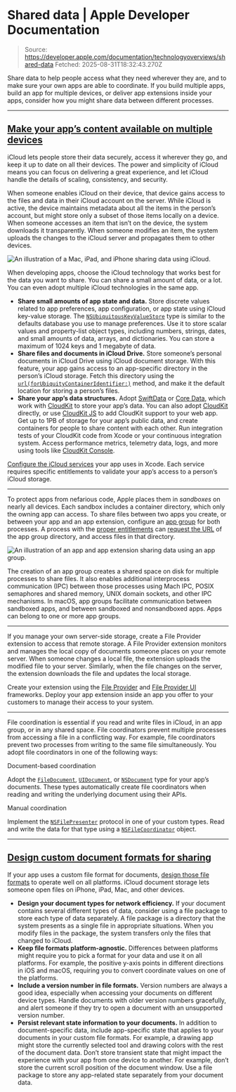 # Shared data | Apple Developer Documentation

> Source: https://developer.apple.com/documentation/technologyoverviews/shared-data
> Fetched: 2025-08-31T18:32:43.270Z

Share data to help people access what they need wherever they are, and to make sure your own apps are able to coordinate. If you build multiple apps, build an app for multiple devices, or deliver app extensions inside your apps, consider how you might share data between different processes.

---

## [Make your app’s content available on multiple devices](https://developer.apple.com/documentation/technologyoverviews/shared-data#Make-your-apps-content-available-on-multiple-devices)

iCloud lets people store their data securely, access it wherever they go, and keep it up to date on all their devices. The power and simplicity of iCloud means you can focus on delivering a great experience, and let iCloud handle the details of scaling, consistency, and security.

When someone enables iCloud on their device, that device gains access to the files and data in their iCloud account on the server. While iCloud is active, the device maintains metadata about all the items in the person’s account, but might store only a subset of those items locally on a device. When someone accesses an item that isn’t on the device, the system downloads it transparently. When someone modifies an item, the system uploads the changes to the iCloud server and propagates them to other devices.

![An illustration of a Mac, iPad, and iPhone sharing data using iCloud.](https://docs-assets.developer.apple.com/published/212df18cc1bbd1425913cd4e9927d0ac/data-management-make-content-available-on-multiple-devices.png)

When developing apps, choose the iCloud technology that works best for the data you want to share. You can share a small amount of data, or a lot. You can even adopt multiple iCloud technologies in the same app.

- **Share small amounts of app state and data.** Store discrete values related to app preferences, app configuration, or app state using iCloud key-value storage. The [`NSUbiquitousKeyValueStore`](https://developer.apple.com/documentation/Foundation/NSUbiquitousKeyValueStore) type is similar to the defaults database you use to manage preferences. Use it to store scalar values and property-list object types, including numbers, strings, dates, and small amounts of data, arrays, and dictionaries. You can store a maximum of 1024 keys and 1 megabyte of data.
- **Share files and documents in iCloud Drive.** Store someone’s personal documents in iCloud Drive using iCloud document storage. With this feature, your app gains access to an app-specific directory in the person’s iCloud storage. Fetch this directory using the [`url(forUbiquityContainerIdentifier:)`](<https://developer.apple.com/documentation/Foundation/FileManager/url(forUbiquityContainerIdentifier:)>) method, and make it the default location for storing a person’s files.
- **Share your app’s data structures.** Adopt [SwiftData](https://developer.apple.com/documentation/SwiftData/Syncing-model-data-across-a-persons-devices) or [Core Data](https://developer.apple.com/documentation/CoreData/mirroring-a-core-data-store-with-cloudkit), which work with [CloudKit](https://developer.apple.com/documentation/CloudKit) to store your app’s data. You can also adopt [CloudKit](https://developer.apple.com/documentation/CloudKit) directly, or use [CloudKit JS](https://developer.apple.com/documentation/CloudKitJS) to add CloudKit support to your web app. Get up to 1PB of storage for your app’s public data, and create containers for people to share content with each other. Run integration tests of your CloudKit code from Xcode or your continuous integration system. Access performance metrics, telemetry data, logs, and more using tools like [CloudKit Console](https://icloud.developer.apple.com/dashboard/).

[Configure the iCloud services](https://developer.apple.com/documentation/Xcode/configuring-icloud-services) your app uses in Xcode. Each service requires specific entitlements to validate your app’s access to a person’s iCloud storage.

---

To protect apps from nefarious code, Apple places them in _sandboxes_ on nearly all devices. Each sandbox includes a container directory, which only the owning app can access. To share files between two apps you create, or between your app and an app extension, configure an [app group](https://developer.apple.com/documentation/Xcode/configuring-app-groups) for both processes. A process with the [proper entitlements](https://developer.apple.com/documentation/BundleResources/Entitlements/com.apple.security.application-groups) can [request the URL](<https://developer.apple.com/documentation/Foundation/FileManager/containerURL(forSecurityApplicationGroupIdentifier:)>) of the app group directory, and access files in that directory.

![An illustration of an app and app extension sharing data using an app group.](https://docs-assets.developer.apple.com/published/4f5d1e8fc8235baaff997d1e967ac76c/data-management-share-content-between-different-processes.png)

The creation of an app group creates a shared space on disk for multiple processes to share files. It also enables additional interprocess communication (IPC) between those processes using Mach IPC, POSIX semaphores and shared memory, UNIX domain sockets, and other IPC mechanisms. In macOS, app groups facilitate communication between sandboxed apps, and between sandboxed and nonsandboxed apps. Apps can belong to one or more app groups.

---

If you manage your own server-side storage, create a File Provider extension to access that remote storage. A File Provider extension monitors and manages the local copy of documents someone places on your remote server. When someone changes a local file, the extension uploads the modified file to your server. Similarly, when the file changes on the server, the extension downloads the file and updates the local storage.

Create your extension using the [File Provider](https://developer.apple.com/documentation/FileProvider) and [File Provider UI](https://developer.apple.com/documentation/FileProviderUI) frameworks. Deploy your app extension inside an app you offer to your customers to manage their access to your system.

---

File coordination is essential if you read and write files in iCloud, in an app group, or in any shared space. File coordinators prevent multiple processes from accessing a file in a conflicting way. For example, file coordinators prevent two processes from writing to the same file simultaneously. You adopt file coordinators in one of the following ways:

Document-based coordination

Adopt the [`FileDocument`](https://developer.apple.com/documentation/SwiftUI/FileDocument), [`UIDocument`](https://developer.apple.com/documentation/UIKit/UIDocument), or [`NSDocument`](https://developer.apple.com/documentation/AppKit/NSDocument) type for your app’s documents. These types automatically create file coordinators when reading and writing the underlying document using their APIs.

Manual coordination

Implement the [`NSFilePresenter`](https://developer.apple.com/documentation/Foundation/NSFilePresenter) protocol in one of your custom types. Read and write the data for that type using a [`NSFileCoordinator`](https://developer.apple.com/documentation/Foundation/NSFileCoordinator) object.

---

## [Design custom document formats for sharing](https://developer.apple.com/documentation/technologyoverviews/shared-data#Design-custom-document-formats-for-sharing)

If your app uses a custom file format for documents, [design those file formats](https://developer.apple.com/design/Human-Interface-Guidelines/icloud) to operate well on all platforms. iCloud document storage lets someone open files on iPhone, iPad, Mac, and other devices.

- **Design your document types for network efficiency.** If your document contains several different types of data, consider using a file package to store each type of data separately. A file package is a directory that the system presents as a single file in appropriate situations. When you modify files in the package, the system transfers only the files that changed to iCloud.
- **Keep file formats platform-agnostic.** Differences between platforms might require you to pick a format for your data and use it on all platforms. For example, the positive y-axis points in different directions in iOS and macOS, requiring you to convert coordinate values on one of the platforms.
- **Include a version number in file formats.** Version numbers are always a good idea, especially when accessing your documents on different device types. Handle documents with older version numbers gracefully, and alert someone if they try to open a document with an unsupported version number.
- **Persist relevant state information to your documents.** In addition to document-specific data, include app-specific state that applies to your documents in your custom file formats. For example, a drawing app might store the currently selected tool and drawing colors with the rest of the document data. Don’t store transient state that might impact the experience with your app from one device to another. For example, don’t store the current scroll position of the document window. Use a file package to store any app-related state separately from your document data.
